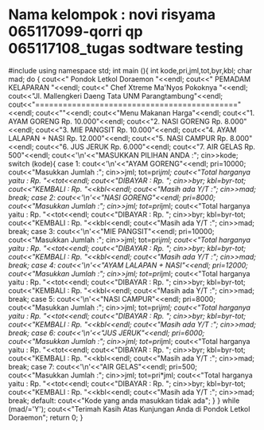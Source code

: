 # Nama kelompok : novi risyama 065117099-qorri qp 065117108_tugas sodtware testing


#include<iostream>
using namespace std;
int main (){
    int kode,pri,jml,tot,byr,kbl;
    char mad;
    do 
    {
    cout<<"    Pondok Letkol Doraemon            "<<endl;
    cout<<"      PEMADAM KELAPARAN            "<<endl;
    cout<<"     Chef Xtreme Ma'Nyos Pokoknya        "<<endl;
    cout<<"Jl. Mallengkeri Daeng Tata UNM Parangtambung"<<endl;
    cout<<"============================================"<<endl;
    cout<<""<<endl;
    cout<<"Menu Makanan        Harga"<<endl;
    cout<<"1. AYAM GORENG        Rp. 10.000"<<endl;
    cout<<"2. NASI GORENG        Rp.  8.000"<<endl;
    cout<<"3. MIE PANGSIT        Rp. 10.000"<<endl;
    cout<<"4. AYAM LALAPAN + NASI    Rp. 12.000"<<endl;
    cout<<"5. NASI CAMPUR        Rp.  8.000"<<endl;
    cout<<"6. JUS JERUK        Rp.  6.000"<<endl;
    cout<<"7. AIR GELAS        Rp.    500"<<endl;
    cout<<'\n'<<"MASUKKAN PILIHAN ANDA :";
    cin>>kode;
    switch (kode){
    case 1:
        cout<<'\n'<<"AYAM GORENG"<<endl;
        pri=10000;
        cout<<"Masukkan Jumlah :";
        cin>>jml;
            tot=pri*jml;
        cout<<"Total harganya yaitu : Rp. "<<tot<<endl;
        cout<<"DIBAYAR : Rp. ";
        cin>>byr;
            kbl=byr-tot;
        cout<<"KEMBALI : Rp. "<<kbl<<endl;
        cout<<"Masih ada Y/T :";
        cin>>mad;
        break;
    case 2:
        cout<<'\n'<<"NASI GORENG"<<endl;
            pri=8000;
        cout<<"Masukkan Jumlah :";
        cin>>jml;
            tot=pri*jml;
        cout<<"Total harganya yaitu : Rp. "<<tot<<endl;
        cout<<"DIBAYAR : Rp. ";
        cin>>byr;
            kbl=byr-tot;
        cout<<"KEMBALI : Rp. "<<kbl<<endl;
        cout<<"Masih ada Y/T :";
        cin>>mad;
        break;
    case 3:
        cout<<'\n'<<"MIE PANGSIT"<<endl;
            pri=10000;
        cout<<"Masukkan Jumlah :";
        cin>>jml;
            tot=pri*jml;
        cout<<"Total harganya yaitu : Rp. "<<tot<<endl;
        cout<<"DIBAYAR : Rp. ";
        cin>>byr;
            kbl=byr-tot;
        cout<<"KEMBALI : Rp. "<<kbl<<endl;
        cout<<"Masih ada Y/T :";
        cin>>mad;
        break;
    case 4:
        cout<<'\n'<<"AYAM LALAPAN + NASI"<<endl;
            pri=12000;
        cout<<"Masukkan Jumlah :";
        cin>>jml;
            tot=pri*jml;
        cout<<"Total harganya yaitu : Rp. "<<tot<<endl;
        cout<<"DIBAYAR : Rp. ";
        cin>>byr;
            kbl=byr-tot;
        cout<<"KEMBALI : Rp. "<<kbl<<endl;
        cout<<"Masih ada Y/T :";
        cin>>mad;
        break;
    case 5:
        cout<<'\n'<<"NASI CAMPUR"<<endl;
            pri=8000;
        cout<<"Masukkan Jumlah :";
        cin>>jml;
            tot=pri*jml;
        cout<<"Total harganya yaitu : Rp. "<<tot<<endl;
        cout<<"DIBAYAR : Rp. ";
        cin>>byr;
            kbl=byr-tot;
        cout<<"KEMBALI : Rp. "<<kbl<<endl;
        cout<<"Masih ada Y/T :";
        cin>>mad;
        break;
    case 6:
        cout<<'\n'<<"JUS JERUK"<<endl;
            pri=6000;
        cout<<"Masukkan Jumlah :";
        cin>>jml;
            tot=pri*jml;
        cout<<"Total harganya yaitu : Rp. "<<tot<<endl;
        cout<<"DIBAYAR : Rp. ";
        cin>>byr;
            kbl=byr-tot;
        cout<<"KEMBALI : Rp. "<<kbl<<endl;
        cout<<"Masih ada Y/T :";
        cin>>mad;
        break;
    case 7:
        cout<<'\n'<<"AIR GELAS"<<endl;
            pri=500;
        cout<<"Masukkan Jumlah :";
        cin>>jml;
            tot=pri*jml;
        cout<<"Total harganya yaitu : Rp. "<<tot<<endl;
        cout<<"DIBAYAR : Rp. ";
        cin>>byr;
            kbl=byr-tot;
        cout<<"KEMBALI : Rp. "<<kbl<<endl;
        cout<<"Masih ada Y/T :";
        cin>>mad;
        break;
    default:
    cout<<"Kode yang anda masukkan tidak ada";
    }
    } 
    while (mad/='Y');
    cout<<"Terimah Kasih Atas Kunjungan Anda di Pondok Letkol Doraemon";
    return 0;
}
